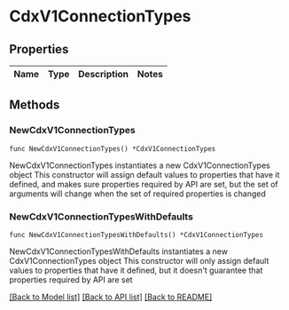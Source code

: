 # CdxV1ConnectionTypes

## Properties

Name | Type | Description | Notes
------------ | ------------- | ------------- | -------------

## Methods

### NewCdxV1ConnectionTypes

`func NewCdxV1ConnectionTypes() *CdxV1ConnectionTypes`

NewCdxV1ConnectionTypes instantiates a new CdxV1ConnectionTypes object
This constructor will assign default values to properties that have it defined,
and makes sure properties required by API are set, but the set of arguments
will change when the set of required properties is changed

### NewCdxV1ConnectionTypesWithDefaults

`func NewCdxV1ConnectionTypesWithDefaults() *CdxV1ConnectionTypes`

NewCdxV1ConnectionTypesWithDefaults instantiates a new CdxV1ConnectionTypes object
This constructor will only assign default values to properties that have it defined,
but it doesn't guarantee that properties required by API are set


[[Back to Model list]](../README.md#documentation-for-models) [[Back to API list]](../README.md#documentation-for-api-endpoints) [[Back to README]](../README.md)


